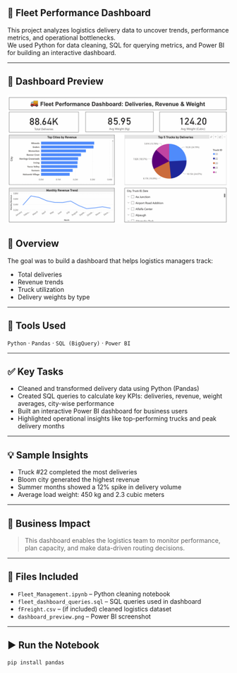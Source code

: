
## 🚚 Fleet Performance Dashboard

This project analyzes logistics delivery data to uncover trends, performance metrics, and operational bottlenecks.  
We used Python for data cleaning, SQL for querying metrics, and Power BI for building an interactive dashboard.

---
## 📸 Dashboard Preview

![Fleet Performance Dashboard](Fleet_Performance_Dashboard.png)


## 📌 Overview

The goal was to build a dashboard that helps logistics managers track:
- Total deliveries
- Revenue trends
- Truck utilization
- Delivery weights by type

---

## 🧰 Tools Used

`Python` · `Pandas` · `SQL (BigQuery)` · `Power BI`

---

## ✅ Key Tasks

- Cleaned and transformed delivery data using Python (Pandas)
- Created SQL queries to calculate key KPIs: deliveries, revenue, weight averages, city-wise performance
- Built an interactive Power BI dashboard for business users
- Highlighted operational insights like top-performing trucks and peak delivery months

---


## 💡 Sample Insights

- Truck #22 completed the most deliveries  
- Bloom city generated the highest revenue  
- Summer months showed a 12% spike in delivery volume  
- Average load weight: 450 kg and 2.3 cubic meters

---

## 🧠 Business Impact

> This dashboard enables the logistics team to monitor performance, plan capacity, and make data-driven routing decisions.

---

## 📂 Files Included

- `Fleet_Management.ipynb` – Python cleaning notebook  
- `fleet_dashboard_queries.sql` – SQL queries used in dashboard  
- `fFreight.csv` – (if included) cleaned logistics dataset  
- `dashboard_preview.png` – Power BI screenshot  

---

## ▶️ Run the Notebook

```bash
pip install pandas
